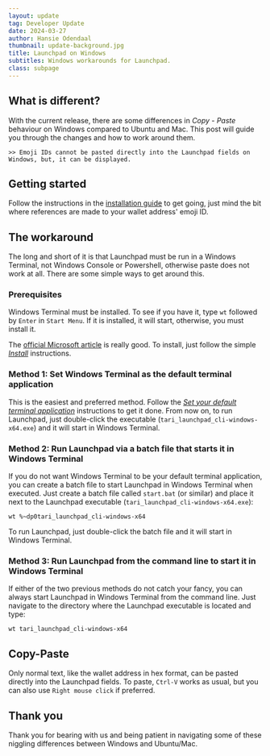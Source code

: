 ```yaml
---
layout: update
tag: Developer Update
date: 2024-03-27
author: Hansie Odendaal
thumbnail: update-background.jpg
title: Launchpad on Windows 
subtitles: Windows workarounds for Launchpad.
class: subpage
---
```


## What is different?

With the current release, there are some differences in _Copy - Paste_ behaviour on Windows compared to Ubuntu and Mac. This post will guide you through the changes and how to work around them.

```
>> Emoji IDs cannot be pasted directly into the Launchpad fields on Windows, but, it can be displayed.
```

## Getting started

Follow the instructions in the [installation guide](https://www.tari.com/launchpad-guide/) to get going, just mind the bit where references are made to your wallet address' emoji ID.

## The workaround

The long and short of it is that Launchpad must be run in a Windows Terminal, not Windows Console or Powershell, otherwise paste does not work at all. There are some simple ways to get around this.

### Prerequisites

Windows Terminal must be installed. To see if you have it, type `wt` followed by `Enter` in `Start Menu`. If it is installed, it will start, otherwise, you must install it. 

The [official Microsoft article](https://learn.microsoft.com/en-us/windows/terminal/install) is really good. To install, just follow the simple [_Install_](https://learn.microsoft.com/en-us/windows/terminal/install#install) instructions.

### Method 1: Set Windows Terminal as the default terminal application

This is the easiest and preferred method. Follow the [_Set your default terminal application_](https://learn.microsoft.com/en-us/windows/terminal/install#set-your-default-terminal-application) instructions to get it done. From now on, to run Launchpad, just double-click the executable (`tari_launchpad_cli-windows-x64.exe`) and it will start in Windows Terminal.

### Method 2: Run Launchpad via a batch file that starts it in Windows Terminal

If you do not want Windows Terminal to be your default terminal application, you can create a batch file to start Launchpad in Windows Terminal when executed. Just create a batch file called `start.bat` (or similar) and place it next to the Launchpad executable (`tari_launchpad_cli-windows-x64.exe`):
```shell
wt %~dp0tari_launchpad_cli-windows-x64
```
To run Launchpad, just double-click the batch file and it will start in Windows Terminal.

### Method 3: Run Launchpad from the command line to start it in Windows Terminal 

If either of the two previous methods do not catch your fancy, you can always start Launchpad in Windows Terminal from the command line. Just navigate to the directory where the Launchpad executable is located and type:
```shell
wt tari_launchpad_cli-windows-x64
```

## Copy-Paste

Only normal text, like the wallet address in hex format, can be pasted directly into the Launchpad fields. To paste, `Ctrl-V` works as usual, but you can also use `Right mouse click` if preferred. 

## Thank you

Thank you for bearing with us and being patient in navigating some of these niggling differences between Windows and Ubuntu/Mac.
